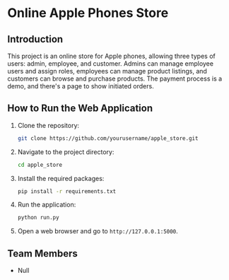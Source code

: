 # Online Apple Phones Store

## Introduction
This project is an online store for Apple phones, allowing three types of users: admin, employee, and customer. Admins can manage employee users and assign roles, employees can manage product listings, and customers can browse and purchase products. The payment process is a demo, and there's a page to show initiated orders.

## How to Run the Web Application

1. Clone the repository:
    ```sh
    git clone https://github.com/yourusername/apple_store.git
    ```
2. Navigate to the project directory:
    ```sh
    cd apple_store
    ```
3. Install the required packages:
    ```sh
    pip install -r requirements.txt
    ```
4. Run the application:
    ```sh
    python run.py
    ```
5. Open a web browser and go to `http://127.0.0.1:5000`.

## Team Members
- Null

